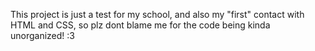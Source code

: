 This project is just a test for my school, and also my "first" contact with HTML and CSS, so plz dont blame me for the code being kinda unorganized! :3
